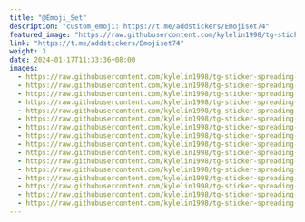 ```yaml
---
title: "@Emoji_Set"
description: "custom_emoji: https://t.me/addstickers/Emojiset74"
featured_image: "https://raw.githubusercontent.com/kylelin1998/tg-sticker-spreading-worldwide-images/main/img/8a02f326-8f5d-4e8c-b246-45d71cdabf78.jpg"
link: "https://t.me/addstickers/Emojiset74"
weight: 3
date: 2024-01-17T11:33:36+08:00
images:
  - https://raw.githubusercontent.com/kylelin1998/tg-sticker-spreading-worldwide-images/main/img/8a02f326-8f5d-4e8c-b246-45d71cdabf78.jpg
  - https://raw.githubusercontent.com/kylelin1998/tg-sticker-spreading-worldwide-images/main/img/f51b94ae-a51e-4062-890e-9daf4c90c336.jpg
  - https://raw.githubusercontent.com/kylelin1998/tg-sticker-spreading-worldwide-images/main/img/80be4185-3af2-4a0c-b854-0025569bacb2.jpg
  - https://raw.githubusercontent.com/kylelin1998/tg-sticker-spreading-worldwide-images/main/img/33bc34e7-dc53-4b82-814e-fb6e81741fda.jpg
  - https://raw.githubusercontent.com/kylelin1998/tg-sticker-spreading-worldwide-images/main/img/6757886e-ca34-4c3d-a703-d04f934f223c.jpg
  - https://raw.githubusercontent.com/kylelin1998/tg-sticker-spreading-worldwide-images/main/img/5c2e4d47-ec0d-4abe-b9ce-bb14b0da8b87.jpg
  - https://raw.githubusercontent.com/kylelin1998/tg-sticker-spreading-worldwide-images/main/img/dc5a8af5-325e-4bf8-808b-7c0e6d965c9e.jpg
  - https://raw.githubusercontent.com/kylelin1998/tg-sticker-spreading-worldwide-images/main/img/a1327bab-5275-4250-bef0-07225ff11041.jpg
  - https://raw.githubusercontent.com/kylelin1998/tg-sticker-spreading-worldwide-images/main/img/8abf2d92-dedf-4956-8c50-6a20b3c366b5.jpg
  - https://raw.githubusercontent.com/kylelin1998/tg-sticker-spreading-worldwide-images/main/img/29251914-fccf-40ff-b0af-9593553c477b.jpg
  - https://raw.githubusercontent.com/kylelin1998/tg-sticker-spreading-worldwide-images/main/img/1ba705c7-0122-478d-be38-c7002340e994.jpg
  - https://raw.githubusercontent.com/kylelin1998/tg-sticker-spreading-worldwide-images/main/img/f9409128-572e-4a48-89e3-bbb94cb5cee9.jpg
  - https://raw.githubusercontent.com/kylelin1998/tg-sticker-spreading-worldwide-images/main/img/1d1d405f-8954-40a2-acc6-8dcb7657b231.jpg
  - https://raw.githubusercontent.com/kylelin1998/tg-sticker-spreading-worldwide-images/main/img/4d23d342-a077-4f52-b425-2d7f4955c29f.jpg
  - https://raw.githubusercontent.com/kylelin1998/tg-sticker-spreading-worldwide-images/main/img/957ed5b6-11df-415e-91d5-fa8304d32429.jpg
  - https://raw.githubusercontent.com/kylelin1998/tg-sticker-spreading-worldwide-images/main/img/cf865eec-0cef-4927-8e76-1ccdc0c08968.jpg
---
```

